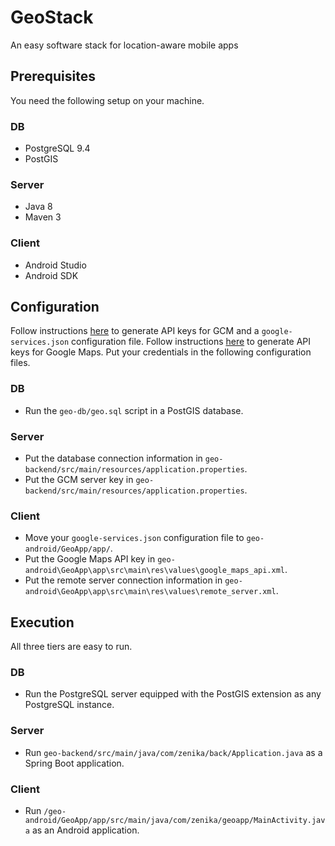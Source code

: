 # GeoStack
An easy software stack for location-aware mobile apps

## Prerequisites
You need the following setup on your machine.

### DB
- PostgreSQL 9.4
- PostGIS

### Server
- Java 8
- Maven 3

### Client
- Android Studio
- Android SDK

## Configuration
Follow instructions [here](https://developers.google.com/cloud-messaging/android/client) to generate API keys for GCM and a `google-services.json` configuration file.
Follow instructions [here](https://developers.google.com/maps/documentation/android-api/) to generate API keys for Google Maps.
Put your credentials in the following configuration files.

### DB
- Run the `geo-db/geo.sql` script in a PostGIS database.

### Server
- Put the database connection information in `geo-backend/src/main/resources/application.properties`.
- Put the GCM server key in `geo-backend/src/main/resources/application.properties`.

### Client
- Move your `google-services.json` configuration file to `geo-android/GeoApp/app/`.
- Put the Google Maps API key in `geo-android\GeoApp\app\src\main\res\values\google_maps_api.xml`.
- Put the remote server connection information in `geo-android\GeoApp\app\src\main\res\values\remote_server.xml`.


## Execution
All three tiers are easy to run.

### DB
- Run the PostgreSQL server equipped with the PostGIS extension as any PostgreSQL instance.

### Server
- Run `geo-backend/src/main/java/com/zenika/back/Application.java` as a Spring Boot application.

### Client
- Run `/geo-android/GeoApp/app/src/main/java/com/zenika/geoapp/MainActivity.java` as an Android application.
